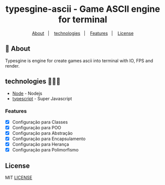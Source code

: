 <h1 align="center">typesgine-ascii - Game ASCII engine for terminal</h1>

<p align="center">
  <a href="#about">About</a>&nbsp;&nbsp;&nbsp;|&nbsp;&nbsp;&nbsp;
  <a href="#technologies">technologies</a>&nbsp;&nbsp;&nbsp;|&nbsp;&nbsp;&nbsp;
  <a href="#Features">Features</a>&nbsp;&nbsp;&nbsp;|&nbsp;&nbsp;&nbsp;
  <a href="#license">License</a>
</p>

## :notebook: About

<div id="about"></div>

Typesgine is engine for create games ascii into terminal with IO, FPS and render.

## technologies 🐱‍🏍🎂

<div id="technologies"></div>

- [Node](http://nodejs.org/) - Nodejs
- [typescript](https://www.typescriptlang.org/) - Super Javascript

### Features

<div id="Features"></div>

- [x] Configuração para Classes
- [x] Configuração para POO
- [x] Configuração para Abstração
- [x] Configuração para Encapsulamento
- [x] Configuração para Herança
- [x] Configuração para Polimorfismo

## License

<div id="license"></div>

MIT [LICENSE](LICENSE.md)
